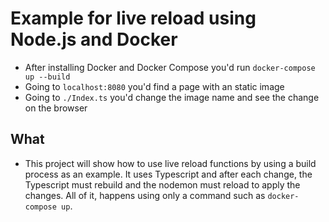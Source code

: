 # Example for live reload using Node.js and Docker

- After installing Docker and Docker Compose you'd run `docker-compose up --build`
- Going to `localhost:8080` you'd find a page with an static image
- Going to `./Index.ts` you'd change the image name and see the change on the browser

## What

- This project will show how to use live reload functions by using a build process as an example. It uses Typescript and after each change, the Typescript must rebuild and the nodemon must reload to apply the changes. All of it, happens using only a command such as `docker-compose up`.
